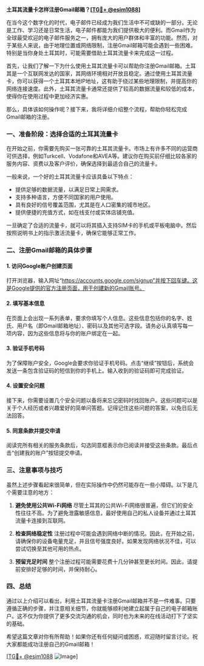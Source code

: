 **土耳其流量卡怎样注册Gmail邮箱？[[TG💪+ @esim1088](https://t.me/s/esim1088)]**

在当今这个数字化的时代，电子邮件已经成为我们生活中不可或缺的一部分。无论是工作、学习还是日常生活，电子邮件都能为我们提供极大的便利。而Gmail作为全球最受欢迎的电子邮件服务之一，拥有庞大的用户群体和丰富的功能。然而，对于某些人来说，由于地理位置或网络限制，注册Gmail邮箱可能会遇到一些困难。特别是当你身处土耳其时，可能需要借助土耳其流量卡来完成这一过程。

首先，让我们了解一下为什么使用土耳其流量卡可以帮助你注册Gmail邮箱。土耳其是一个互联网发达的国家，其网络环境相对开放且稳定。通过使用土耳其流量卡，你可以获得一个土耳其本地IP地址，这有助于绕过某些地理限制，并提高你的网络连接速度。此外，土耳其流量卡通常还提供了较高的数据流量和较低的成本，使得你在使用过程中更加经济实惠。

那么，具体该如何操作呢？接下来，我将详细介绍整个流程，帮助你轻松完成Gmail邮箱的注册。

### **一、准备阶段：选择合适的土耳其流量卡**

在开始之前，你需要先购买一张可靠的土耳其流量卡。市场上有许多不同的运营商可供选择，例如Turkcell、Vodafone和AVEA等。建议你在购买前仔细比较各家的服务内容、资费以及客户评价，确保选择到最适合自己的流量卡。

一般来说，一个好的土耳其流量卡应该具备以下特点：
- 提供足够的数据流量，以满足日常上网需求。
- 支持多种语言，方便不同国家的用户使用。
- 具有良好的信号覆盖范围，尤其是在人口密集的城市地区。
- 提供便捷的充值方式，如在线支付或实体店铺充值。

一旦确定了合适的流量卡，就可以将其插入支持SIM卡的手机或平板电脑中。然后按照说明书上的指示激活流量卡，确保它能够正常工作。

### **二、注册Gmail邮箱的具体步骤**

#### **1. 访问Google账户创建页面**
打开浏览器，输入网址“https://accounts.google.com/signup”并按下回车键。这是Google提供的官方注册页面，用于创建新的Gmail账号。

#### **2. 填写基本信息**
在页面上会出现一系列表单，要求你填写个人信息。这些信息包括你的名字、姓氏、用户名（即Gmail邮箱地址）、密码以及其他可选字段。请务必认真填写每一项内容，因为这些信息将与你的账户绑定在一起。

#### **3. 验证手机号码**
为了保障账户安全，Google会要求你验证手机号码。点击“继续”按钮后，系统会发送一条包含验证码的短信到你的手机上。输入收到的验证码即可完成验证。

#### **4. 设置安全问题**
接下来，你需要设置几个安全问题以备将来忘记密码时找回账户。这些问题可以是关于个人经历或者兴趣爱好的简单问答题。记得记住这些问题的答案，以免日后无法回答。

#### **5. 同意条款并提交申请**
阅读完所有相关的服务条款后，勾选同意框表示你已阅读并接受这些条款。最后点击“创建我的账户”按钮提交申请。

### **三、注意事项与技巧**

虽然上述步骤看起来很简单，但在实际操作中仍然可能存在一些小障碍。以下是几个需要注意的地方：

1. **避免使用公共Wi-Fi网络**
   尽管土耳其的公共Wi-Fi网络很普遍，但它们的安全性往往不高。为了避免泄露敏感信息，最好使用自己的私人设备并通过土耳其流量卡连接到互联网。

2. **检查网络稳定性**
   注册过程中可能会遇到网络中断的情况。因此，在开始之前，请确保你的设备电量充足，并且信号强度良好。如果发现网络状况不佳，可以尝试切换至其他可用的热点。

3. **预留充足时间**
   整个注册过程可能需要花费十几分钟甚至更长时间。因此，请提前安排好足够的时间，并保持耐心。

### **四、总结**

通过以上介绍可以看出，利用土耳其流量卡注册Gmail邮箱并不是一件难事。只要遵循正确的步骤，并注意相关细节，你就能够顺利地建立起属于自己的电子邮箱账户。这不仅为你提供了更多交流沟通的机会，同时也为未来的在线活动打下了坚实的基础。

希望这篇文章对你有所帮助！如果你还有任何疑问或困惑，欢迎随时留言讨论。祝大家都能成功注册自己的Gmail邮箱！

[[TG💪+ @esim1088](https://t.me/s/esim1088) ![Image](https://i.postimg.cc/4NQfJmqS/Snipaste-2025-05-13-00-14-12.png)]